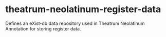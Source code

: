 # theatrum-neolatinum-register-data
Defines an eXist-db data repository used in Theatrum Neolatinum Annotation for storing register data.

